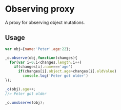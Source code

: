# Observing proxy
A proxy for observing object mutations.

## Usage
```javascript
var obj={name:'Peter',age:22};

_o.observe(obj,function(changes){
  for(var i=0;i<changes.length;i++)
    if(changes[i].name==='age')
      if(changes[i].object.age>changes[i].oldValue)
        console.log('Peter got older')
});

_o(obj).age++;
//> Peter got older

_o.unobserve(obj);
```
